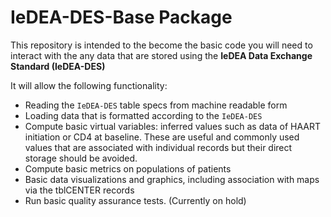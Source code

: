 # IeDEA-DES-Base Package

This repository is intended to the become the basic code you will need to
interact with the any data that are stored using the **IeDEA Data Exchange
Standard (IeDEA-DES)**

It will allow the following functionality:

* Reading the `IeDEA-DES` table specs from machine readable form
* Loading data that is formatted according to the `IeDEA-DES`
* Compute basic virtual variables: inferred values such as data of HAART
initiation or CD4 at baseline. These are useful and commonly used values that
are associated with individual records but their direct storage should be
avoided.
* Compute basic metrics on populations of patients
* Basic data visualizations and graphics, including association with maps via
the tblCENTER records
* Run basic quality assurance tests. (Currently on hold)

